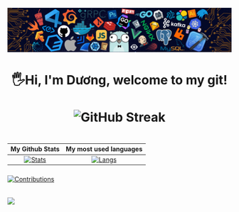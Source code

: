 <!-- <p align="center"> 
  <img src="">
</p> -->
![header](header.png)
<h1 align="center"> 
  🖐Hi, I'm Dương, welcome to my git! <height="60"> 
</h1>
  
<h1 align="center">  
  
![GitHub Streak](https://github-readme-streak-stats.herokuapp.com/?user=vovod&theme=radical)  
</h1>  
  
<div align="center">
<table>
  
| My Github Stats             | My most used languages |
:-:|:-:
[![Stats](https://github-readme-stats.vercel.app/api?username=vovod&show_icons=true&theme=radical&count_private=true&hide=issues,contribs)](https://github.com/vovod)|[![Langs](https://github-readme-stats.vercel.app/api/top-langs/?username=vovod&layout=compact&theme=radical&hide=c%2b%2b)](https://github.com/vovod)
</table>
  </div>
     
###
[![Contributions](https://github-readme-activity-graph.cyclic.app/graph?username=vovod&theme=react-dark)](https://github.com/vovod)
 
  ## ![](https://komarev.com/ghpvc/?username=vovod&color=238dd9&style=flat&label=VIEWS)
<!-- ### My trophy:  
   
![rank](https://github-profile-trophy.vercel.app/?username=vovod&theme=dracula) -->
